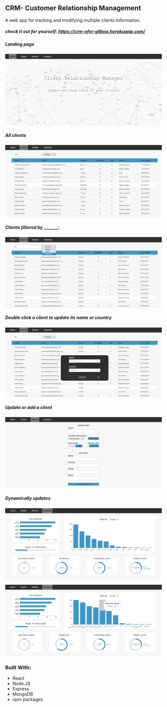 ## CRM- Customer Relationship Management

A web app for tracking and modifying multiple clients information. 

##### check it out for yourself: https://crm-ofer-gilboa.herokuapp.com/


##### Landing page
![alt text](src/img/Home.PNG "Home Page screenshot")


##### All clients 
![alt text](src/img/Clients.PNG "Clients page")


##### Clients filtered by _______:
![alt text](src/img/ClientsByCountry.PNG "Clients can be filtered by:")


##### Double click a client to update its name or country
![alt text](src/img/CRMclients.PNG "Clients can be edited from here")


##### Update or add a client
![alt text](src/img/Actions.PNG "Add and edit clients")


##### Dynamically updates  
![alt text](src/img/Analytics.PNG "Clients data presented in different formats")


![alt text](src/img/AnalyticsOwner.PNG "Sales can be presented based on several filters")

### Built With:
- React
- Node.JS
- Express
- MongoDB
- npm packages


